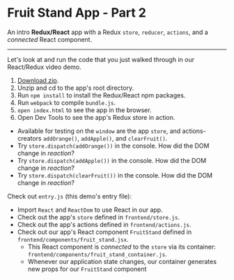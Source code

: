 # Fruit Stand App - Part 2

An intro **Redux/React** app with a Redux `store`, `reducer`, `actions`, and a *connected* React component.

---
Let's look at and run the code that you just walked through in our React/Redux video demo.

1. [Download zip][zip].
2. Unzip and cd to the app's root directory.
3. Run `npm install` to install the Redux/React npm packages.
4. Run `webpack` to compile `bundle.js`.
4. `open index.html` to see the app in the browser.
5. Open Dev Tools to see the app's Redux store in action.
  + Available for testing on the `window` are the app `store`, and actions-creators `addOrange()`, `addApple()`, and `clearFruit()`.
  + Try `store.dispatch(addOrange())` in the console. How did the DOM change in *reaction*?
  + Try `store.dispatch(addApple())` in the console. How did the DOM change in *reaction*?
  + Try `store.dispatch(clearFruit())` in the console. How did the DOM change in *reaction*?

Check out `entry.js` (this demo's entry file):
+ Import `React` and `ReactDom` to use React in our app.
+ Check out the app's `store` defined in `frontend/store.js`.
+ Check out the app's actions defined in `frontend/actions.js`.
+ Check out our app's React component `FruitStand` defined in `frontend/components/fruit_stand.jsx`.
  + This React component is *connected* to the `store` via its container: `frontend/components/fruit_stand_container.js`.
  + Whenever our application state changes, our container generates new props for our `FruitStand` component

[zip]: ./fruit_stand_02.zip

